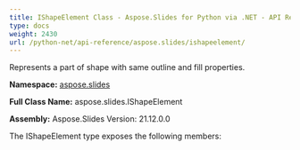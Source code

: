 ```yaml
---
title: IShapeElement Class - Aspose.Slides for Python via .NET - API Reference
type: docs
weight: 2430
url: /python-net/api-reference/aspose.slides/ishapeelement/
---
```


Represents a part of shape with same outline and fill properties.

**Namespace:** [aspose.slides](/python-net/api-reference/aspose.slides/)

**Full Class Name:** aspose.slides.IShapeElement

**Assembly:**  Aspose.Slides Version: 21.12.0.0

The IShapeElement type exposes the following members:
